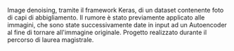 Image denoising, tramite il framework Keras, di un dataset contenente foto di capi di abbigliamento. Il rumore è stato previamente applicato alle immagini, che sono state successivamente date in input ad un Autoencoder al fine di tornare all'immagine originale.
Progetto realizzato durante il percorso di laurea magistrale.
